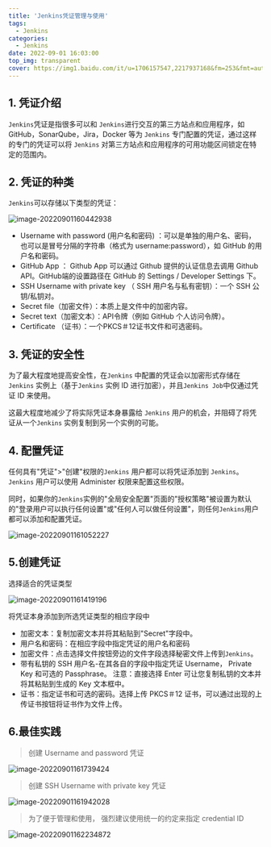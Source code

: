 ```yaml
---
title: 'Jenkins凭证管理与使用'
tags:
  - Jenkins
categories:
  - Jenkins
date: 2022-09-01 16:03:00
top_img: transparent
cover: https://img1.baidu.com/it/u=1706157547,2217937168&fm=253&fmt=auto&app=138&f=JPG?w=889&h=500
---
```


## 1. 凭证介绍

`Jenkins`凭证是指很多可以和 `Jenkins`进行交互的第三方站点和应用程序，如 GitHub，SonarQube，Jira，Docker 等为 `Jenkins` 专门配置的凭证，通过这样的专门的凭证可以将 `Jenkins` 对第三方站点和应用程序的可用功能区间锁定在特定的范围内。

## 2. 凭证的种类

`Jenkins`可以存储以下类型的凭证：

![image-20220901160442938](https://picture-typora-bucket.oss-cn-shanghai.aliyuncs.com/typora/image-20220901160442938.png)

- Username with password (用户名和密码) ：可以是单独的用户名、密码，也可以是冒号分隔的字符串（格式为 username:password），如 GitHub 的用户名和密码。
- GitHub App ： Github App 可以通过 Github 提供的认证信息去调用 Github API。GitHub端的设置路径在 GitHub 的 Settings / Developer Settings 下。
- SSH Username with private key （ SSH 用户名与私有密钥）：一个 SSH 公钥/私钥对。
- Secret file（加密文件）：本质上是文件中的加密内容。
- Secret text（加密文本）：API令牌（例如 GitHub 个人访问令牌）。
- Certificate （证书）：一个PKCS＃12证书文件和可选密码。

## 3. 凭证的安全性

为了最大程度地提高安全性，在`Jenkins` 中配置的凭证会以加密形式存储在 `Jenkins` 实例上（基于`Jenkins` 实例 ID 进行加密），并且`Jenkins Job`中仅通过凭证 ID 来使用。

这最大程度地减少了将实际凭证本身暴露给 `Jenkins` 用户的机会，并阻碍了将凭证从一个`Jenkins` 实例复制到另一个实例的可能。

## 4. 配置凭证

任何具有"凭证">"创建"权限的`Jenkins` 用户都可以将凭证添加到 `Jenkins`。`Jenkins` 用户可以使用 Administer 权限来配置这些权限。

同时，如果你的`Jenkins`实例的"全局安全配置"页面的"授权策略"被设置为默认的"登录用户可以执行任何设置"或"任何人可以做任何设置"，则任何`Jenkins`用户都可以添加和配置凭证。

![image-20220901161052227](https://picture-typora-bucket.oss-cn-shanghai.aliyuncs.com/typora/image-20220901161052227.png)

## 5.创建凭证

选择适合的凭证类型

![image-20220901161419196](https://picture-typora-bucket.oss-cn-shanghai.aliyuncs.com/typora/image-20220901161419196.png)

将凭证本身添加到所选凭证类型的相应字段中

- 加密文本：复制加密文本并将其粘贴到"Secret"字段中。
- 用户名和密码：在相应字段中指定凭证的用户名和密码
- 加密文件：点击选择文件按钮旁边的文件字段选择秘密文件上传到`Jenkins`。
- 带有私钥的 SSH 用户名-在其各自的字段中指定凭证 Username， Private Key 和可选的 Passphrase。
  注意：直接选择 Enter 可让您复制私钥的文本并将其粘贴到生成的 Key 文本框中。
- 证书：指定证书和可选的密码。选择上传 PKCS＃12 证书，可以通过出现的上传证书按钮将证书作为文件上传。

## 6.最佳实践

>  创建 Username and password 凭证

![image-20220901161739424](https://picture-typora-bucket.oss-cn-shanghai.aliyuncs.com/typora/image-20220901161739424.png)

> 创建  SSH Username with private key  凭证

![image-20220901161942028](https://picture-typora-bucket.oss-cn-shanghai.aliyuncs.com/typora/image-20220901161942028.png)

> 为了便于管理和使用， 强烈建议使用统一的约定来指定 credential ID

![image-20220901162234872](https://picture-typora-bucket.oss-cn-shanghai.aliyuncs.com/typora/image-20220901162234872.png)
